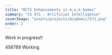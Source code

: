```yaml
---
title: "MCTS Enhancements in m,n,k Games"
summary: "CS 571 - Artificial Intelligence"
coverImage: "assets/projects/Academic/571.png"
order: 2
---
```


Work in progress!!

456789
Working